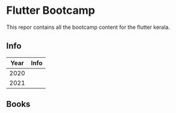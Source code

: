 # Flutter Bootcamp

This repor contains all the bootcamp content for the flutter kerala.

## Info

| Year | Info |
| ----------- | ----------- |
| 2020 |  |
| 2021 |  |

## Books
